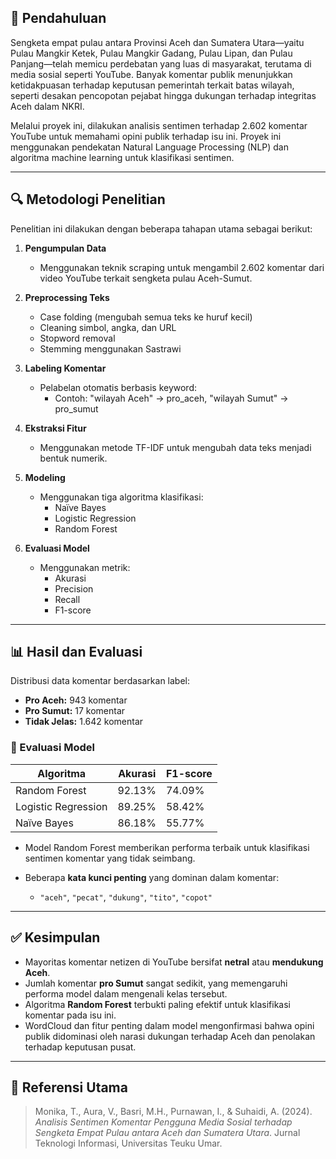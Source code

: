 ## 📘 Pendahuluan

Sengketa empat pulau antara Provinsi Aceh dan Sumatera Utara—yaitu Pulau Mangkir Ketek, Pulau Mangkir Gadang, Pulau Lipan, dan Pulau Panjang—telah memicu perdebatan yang luas di masyarakat, terutama di media sosial seperti YouTube. Banyak komentar publik menunjukkan ketidakpuasan terhadap keputusan pemerintah terkait batas wilayah, seperti desakan pencopotan pejabat hingga dukungan terhadap integritas Aceh dalam NKRI.

Melalui proyek ini, dilakukan analisis sentimen terhadap 2.602 komentar YouTube untuk memahami opini publik terhadap isu ini. Proyek ini menggunakan pendekatan Natural Language Processing (NLP) dan algoritma machine learning untuk klasifikasi sentimen.

---

## 🔍 Metodologi Penelitian

Penelitian ini dilakukan dengan beberapa tahapan utama sebagai berikut:

1. **Pengumpulan Data**
   - Menggunakan teknik scraping untuk mengambil 2.602 komentar dari video YouTube terkait sengketa pulau Aceh-Sumut.

2. **Preprocessing Teks**
   - Case folding (mengubah semua teks ke huruf kecil)
   - Cleaning simbol, angka, dan URL
   - Stopword removal
   - Stemming menggunakan Sastrawi

3. **Labeling Komentar**
   - Pelabelan otomatis berbasis keyword:
     - Contoh: "wilayah Aceh" → pro_aceh, "wilayah Sumut" → pro_sumut

4. **Ekstraksi Fitur**
   - Menggunakan metode TF-IDF untuk mengubah data teks menjadi bentuk numerik.

5. **Modeling**
   - Menggunakan tiga algoritma klasifikasi:
     - Naïve Bayes
     - Logistic Regression
     - Random Forest

6. **Evaluasi Model**
   - Menggunakan metrik:
     - Akurasi
     - Precision
     - Recall
     - F1-score

---

## 📊 Hasil dan Evaluasi

Distribusi data komentar berdasarkan label:

- **Pro Aceh:** 943 komentar
- **Pro Sumut:** 17 komentar
- **Tidak Jelas:** 1.642 komentar

### 🔢 Evaluasi Model

| Algoritma           | Akurasi  | F1-score |
|---------------------|----------|----------|
| Random Forest       | 92.13%   | 74.09%   |
| Logistic Regression | 89.25%   | 58.42%   |
| Naïve Bayes         | 86.18%   | 55.77%   |

- Model Random Forest memberikan performa terbaik untuk klasifikasi sentimen komentar yang tidak seimbang.

- Beberapa **kata kunci penting** yang dominan dalam komentar:
  - `"aceh"`, `"pecat"`, `"dukung"`, `"tito"`, `"copot"`

---

## ✅ Kesimpulan

- Mayoritas komentar netizen di YouTube bersifat **netral** atau **mendukung Aceh**.
- Jumlah komentar **pro Sumut** sangat sedikit, yang memengaruhi performa model dalam mengenali kelas tersebut.
- Algoritma **Random Forest** terbukti paling efektif untuk klasifikasi komentar pada isu ini.
- WordCloud dan fitur penting dalam model mengonfirmasi bahwa opini publik didominasi oleh narasi dukungan terhadap Aceh dan penolakan terhadap keputusan pusat.

---

## 📎 Referensi Utama

> Monika, T., Aura, V., Basri, M.H., Purnawan, I., & Suhaidi, A. (2024). *Analisis Sentimen Komentar Pengguna Media Sosial terhadap Sengketa Empat Pulau antara Aceh dan Sumatera Utara*. Jurnal Teknologi Informasi, Universitas Teuku Umar.

